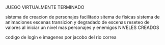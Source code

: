 JUEGO VIRTUALMENTE TERMINADO

sistema de creacion de personajes facilitado
sitema de fisicas
sistema de animaciones
escenas 
transicion y degradado de escenas 
reseteo de valores al iniciar un nivel
mas personajes y enemigos
NIVELES CREADOS

codigo de login e imagenes por jacobo del rio correa
